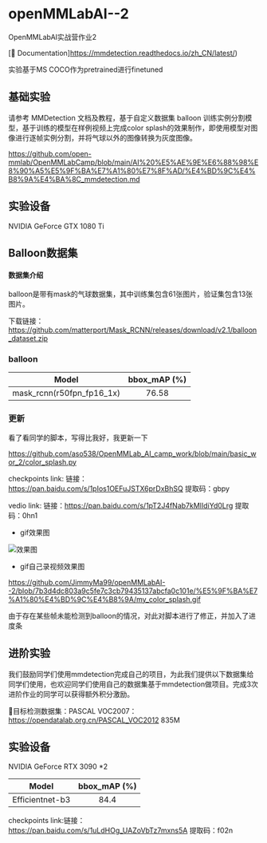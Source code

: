 # openMMLabAI--2
OpenMMLabAI实战营作业2

[📘 Documentation]https://mmdetection.readthedocs.io/zh_CN/latest/)

实验基于MS COCO作为pretrained进行finetuned

## 基础实验
请参考 MMDetection 文档及教程，基于自定义数据集 balloon 训练实例分割模型，基于训练的模型在样例视频上完成color splash的效果制作，即使用模型对图像进行逐帧实例分割，并将气球以外的图像转换为灰度图像。

https://github.com/open-mmlab/OpenMMLabCamp/blob/main/AI%20%E5%AE%9E%E6%88%98%E8%90%A5%E5%9F%BA%E7%A1%80%E7%8F%AD/%E4%BD%9C%E4%B8%9A%E4%BA%8C_mmdetection.md

## 实验设备
NVIDIA GeForce GTX 1080 Ti

##  Balloon数据集

#### 数据集介绍

balloon是带有mask的气球数据集，其中训练集包含61张图片，验证集包含13张图片。

下载链接：https://github.com/matterport/Mask_RCNN/releases/download/v2.1/balloon_dataset.zip



### balloon

|        Model        |  bbox_mAP (%) |
| :-----------------: |  :-------: |
| mask_rcnn(r50fpn_fp16_1x) |   76.58   |
### 更新
看了看同学的脚本，写得比我好，我更新一下

https://github.com/aso538/OpenMMLab_AI_camp_work/blob/main/basic_wor_2/color_splash.py
 
checkpoints link: 链接：https://pan.baidu.com/s/1pIos1OEFuJSTX6prDxBhSQ 提取码：gbpy 

vedio link: 链接：https://pan.baidu.com/s/1pT2J4fNab7kMlIdiYd0Lrg 提取码：0hn1 

- gif效果图

![效果图](https://github.com/JimmyMa99/openMMLabAI--2/blob/e038cbf83c276429480daea3a799ec163b8c87e3/%E5%9F%BA%E7%A1%80%E4%BD%9C%E4%B8%9A/color_splash%2000_00_00-00_00_30.gif)

- gif自己录视频效果图

https://github.com/JimmyMa99/openMMLabAI--2/blob/7b3d4dc803a9c5fe7c3cb79435137abcfa0c101e/%E5%9F%BA%E7%A1%80%E4%BD%9C%E4%B8%9A/my_color_splash.gif

由于存在某些帧未能检测到balloon的情况，对此对脚本进行了修正，并加入了进度条

## 进阶实验
我们鼓励同学们使用mmdetection完成自己的项目，为此我们提供以下数据集给同学们使用，也欢迎同学们使用自己的数据集基于mmdetection做项目。完成3次进阶作业的同学可以获得额外积分激励。

🔎目标检测数据集：PASCAL VOC2007：https://opendatalab.org.cn/PASCAL_VOC2012 835M

## 实验设备
NVIDIA GeForce RTX 3090 *2

|        Model        |  bbox_mAP (%) |
| :-----------------: |  :-------: |
|Efficientnet-b3|   84.4   |

checkpoints link:链接：https://pan.baidu.com/s/1uLdHOg_UAZoVbTz7mxns5A 提取码：f02n 
